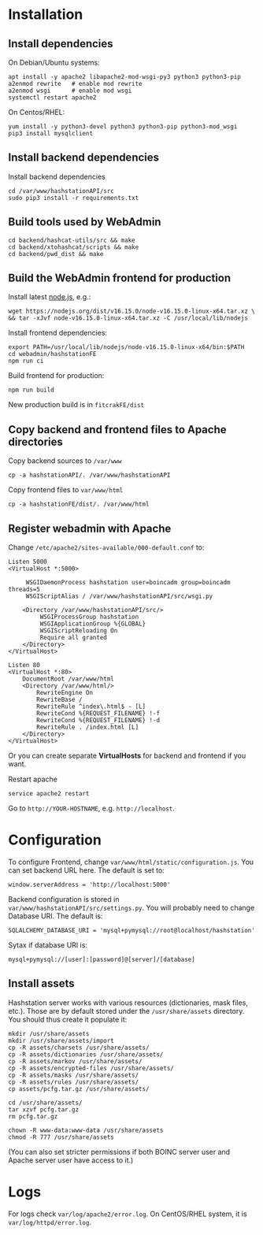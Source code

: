 # Installation

## Install dependencies

On Debian/Ubuntu systems:
```
apt install -y apache2 libapache2-mod-wsgi-py3 python3 python3-pip
a2enmod rewrite   # enable mod rewrite
a2enmod wsgi      # enable mod wsgi
systemctl restart apache2
```

On Centos/RHEL:
```
yum install -y python3-devel python3 python3-pip python3-mod_wsgi
pip3 install mysqlclient
```


## Install backend dependencies

Install backend dependencies
```  
cd /var/www/hashstationAPI/src
sudo pip3 install -r requirements.txt
```


## Build tools used by WebAdmin
```
cd backend/hashcat-utils/src && make
cd backend/xtohashcat/scripts && make
cd backend/pwd_dist && make
```


## Build the WebAdmin frontend for production

Install latest [node.js](https://nodejs.org/en/download/), e.g.:
```
wget https://nodejs.org/dist/v16.15.0/node-v16.15.0-linux-x64.tar.xz \
&& tar -xJvf node-v16.15.0-linux-x64.tar.xz -C /usr/local/lib/nodejs
```

Install frontend dependencies:
```
export PATH=/usr/local/lib/nodejs/node-v16.15.0-linux-x64/bin:$PATH
cd webadmin/hashstationFE
npm run ci
```

Build frontend for production:
```
npm run build
```

New production build is in `fitcrakFE/dist`


## Copy backend and frontend files to Apache directories

Copy backend sources to `/var/www`

```
cp -a hashstationAPI/. /var/www/hashstationAPI
```

Copy frontend files to `var/www/html`

```  
cp -a hashstationFE/dist/. /var/www/html
```  


## Register webadmin with Apache

Change `/etc/apache2/sites-available/000-default.conf` to:

```
Listen 5000
<VirtualHost *:5000>

	 WSGIDaemonProcess hashstation user=boincadm group=boincadm threads=5
	 WSGIScriptAlias / /var/www/hashstationAPI/src/wsgi.py

	<Directory /var/www/hashstationAPI/src/>
		 WSGIProcessGroup hashstation
		 WSGIApplicationGroup %{GLOBAL}
		 WSGIScriptReloading On
		 Require all granted
	</Directory>
</VirtualHost>

Listen 80
<VirtualHost *:80>
	DocumentRoot /var/www/html
	<Directory /var/www/html/>
		RewriteEngine On
		RewriteBase /
		RewriteRule ^index\.html$ - [L]
		RewriteCond %{REQUEST_FILENAME} !-f
		RewriteCond %{REQUEST_FILENAME} !-d
		RewriteRule . /index.html [L]
	</Directory>
</VirtualHost>
```
Or you can create separate **VirtualHosts** for backend and frontend
if you want.


Restart apache

```
service apache2 restart
```
Go to `http://YOUR-HOSTNAME`, e.g. `http://localhost`.


# Configuration

To configure Frontend, change `var/www/html/static/configuration.js`. You can set backend URL here. The default is set to:
```
window.serverAddress = 'http://localhost:5000'
```

Backend configuration is stored in `var/www/hashstationAPI/src/settings.py`. You will probably need to change Database URI. The default is:
```
SQLALCHEMY_DATABASE_URI = 'mysql+pymysql://root@localhost/hashstation'
```

Sytax if database URI is:
```
mysql+pymysql://[user]:[password]@[server]/[database]
```


## Install assets
Hashstation server works with various resources (dictionaries, mask files, etc.).
Those are by default stored under the `/usr/share/assets` directory.
You should thus create it populate it:
```
mkdir /usr/share/assets
mkdir /usr/share/assets/import
cp -R assets/charsets /usr/share/assets/
cp -R assets/dictionaries /usr/share/assets/
cp -R assets/markov /usr/share/assets/
cp -R assets/encrypted-files /usr/share/assets/
cp -R assets/masks /usr/share/assets/
cp -R assets/rules /usr/share/assets/
cp assets/pcfg.tar.gz /usr/share/assets/

cd /usr/share/assets/
tar xzvf pcfg.tar.gz
rm pcfg.tar.gz

chown -R www-data:www-data /usr/share/assets
chmod -R 777 /usr/share/assets
```
(You can also set stricter permissions if both BOINC server user
and Apache server user have access to it.)


# Logs

For logs check `var/log/apache2/error.log`.
On CentOS/RHEL system, it is `var/log/httpd/error.log`.
